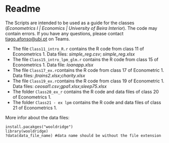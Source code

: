 # Readme

The Scripts are intended to be used as a guide for the classes (*Econometrics I | Economics | University of Beira Interior*).
The code may contain errors. If you have any questions, please contact tiago.afonso@ubi.pt on Teams.

- The file `Class11_intro_R.r` contains the R code from class 11 of Econometrics 1. Data files: *simple_reg.csv*; *simple_reg.xlsx*
- The file `Class15_intro_lpm_glm.r` contains the R code from class 15 of Econometrics 1. Data file: *loanapp.xlsx* 
- The file `Class17_ex.r`contains the R code from class 17 of Econometric 1. Data files: *jtrains2.xlsx*;*charity.xlsx*
- The file `Class19_ex.r`contains the R code from class 19 of Econometric 1. Data files: *ceosal1.csv*;*gpa1.xlsx*;*sleep75.xlsx*
- The folder `Class20_ex_r` contains the R code and data files of class 20 of Econometrics 1.
- The folder `Class21 - ex lpm` contains the R code and data files of class 21 of Econometrics 1.

More infor about the data files:

```{r}
install.pacakges("wooldridge")
library(wooldridge)
?data(data_file_name) #data name should be without the file extension
```
